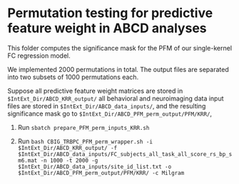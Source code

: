 # Permutation testing for predictive feature weight in ABCD analyses

This folder computes the significance mask for the PFM of our single-kernel FC regression model.

We implemented 2000 permutations in total. The output files are separated into two subsets of 1000 permutations each.

Suppose all predictive feature weight matrices are stored in `$IntExt_Dir/ABCD_KRR_output/` all behavioral and neuroimaging data input files are stored in `$IntExt_Dir/ABCD_data_inputs/`, and the resulting significance mask go to `$IntExt_Dir/ABCD_PFM_perm_output/PFM/KRR/`,


1. Run `sbatch prepare_PFM_perm_inputs_KRR.sh`

2. Run `bash CBIG_TRBPC_PFM_perm_wrapper.sh -i $IntExt_Dir/ABCD_KRR_output/ -f $IntExt_Dir/ABCD_data_inputs/FC_subjects_all_task_all_score_rs_bp_sm6.mat -n 1000 -t 2000 -g $IntExt_Dir/ABCD_data_inputs/site_id_list.txt -o $IntExt_Dir/ABCD_PFM_perm_output/PFM/KRR/ -c Milgram`
